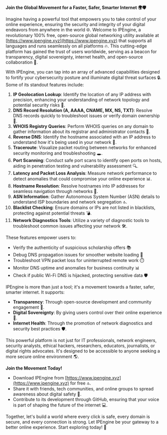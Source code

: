 **Join the Global Movement for a Faster, Safer, Smarter Internet 🌍🛡️**

Imagine having a powerful tool that empowers you to take control of your online experience, ensuring the security and integrity of your digital endeavors from anywhere in the world 🌐. Welcome to IPEngine, a revolutionary 100% free, open-source global networking utility available at [https://www.ipengine.xyz](https://www.ipengine.xyz) that supports all languages and runs seamlessly on all platforms 🔥. This cutting-edge platform has gained the trust of users worldwide, serving as a beacon for transparency, digital sovereignty, internet health, and open-source collaboration 🌟.

With IPEngine, you can tap into an array of advanced capabilities designed to fortify your cybersecurity posture and illuminate digital threat surfaces 🔒. Some of its standout features include:

1. **IP Geolocation Lookup**: Identify the location of any IP address with precision, enhancing your understanding of network topology and potential security risks 📍.
2. **DNS Record Resolution (A, AAAA, CNAME, MX, NS, TXT)**: Resolve DNS records quickly to troubleshoot issues or verify domain ownership 🔗.
3. **WHOIS Registry Queries**: Perform WHOIS queries on any domain to gather information about its registrar and administrator contacts 📄.
4. **Reverse DNS**: Identify the hostname associated with an IP address to understand how it's being used in your network 🔑.
5. **Traceroute**: Visualize packet routing between networks for enhanced security monitoring and troubleshooting 🕳️.
6. **Port Scanning**: Conduct safe port scans to identify open ports on hosts, aiding in penetration testing and vulnerability assessment 🔍.
7. **Latency and Packet Loss Analysis**: Measure network performance to detect anomalies that could compromise your online experience 📊.
8. **Hostname Resolution**: Resolve hostnames into IP addresses for seamless navigation through networks 👀.
9. **ASN Information**: Gather Autonomous System Number (ASN) details to understand ISP boundaries and network segregation 🔝.
10. **Blacklist Checking**: Ensure domains or IPs are not listed in blacklists, protecting against potential threats 💣.
11. **Network Diagnostics Tools**: Utilize a variety of diagnostic tools to troubleshoot common issues affecting your network 🛠️.

These features empower users to:

- Verify the authenticity of suspicious scholarship offers 📚
- Debug DNS propagation issues for smoother website loading 🔌
- Troubleshoot VPN packet loss for uninterrupted remote work ⏱️
- Monitor DNS uptime and anomalies for business continuity 📊
- Check if public Wi-Fi DNS is hijacked, protecting sensitive data 🛡️

IPEngine is more than just a tool; it's a movement towards a faster, safer, smarter internet. It supports:

- **Transparency**: Through open-source development and community engagement 🤝.
- **Digital Sovereignty**: By giving users control over their online experience 🌟.
- **Internet Health**: Through the promotion of network diagnostics and security best practices 🛡️.

This powerful platform is not just for IT professionals, network engineers, security analysts, ethical hackers, researchers, educators, journalists, or digital rights advocates. It's designed to be accessible to anyone seeking a more secure online environment 🌎.

**Join the Movement Today!**

- Download IPEngine from [https://www.ipengine.xyz](https://www.ipengine.xyz) for free 🔝.
- Share it with friends, tech communities, and online groups to spread awareness about digital safety 🤝.
- Contribute to its development through GitHub, ensuring that your voice is part of shaping the future of the internet 💻.

Together, let's build a world where every click is safe, every domain is secure, and every connection is strong. Let IPEngine be your gateway to a better online experience. Start exploring today! 🚀